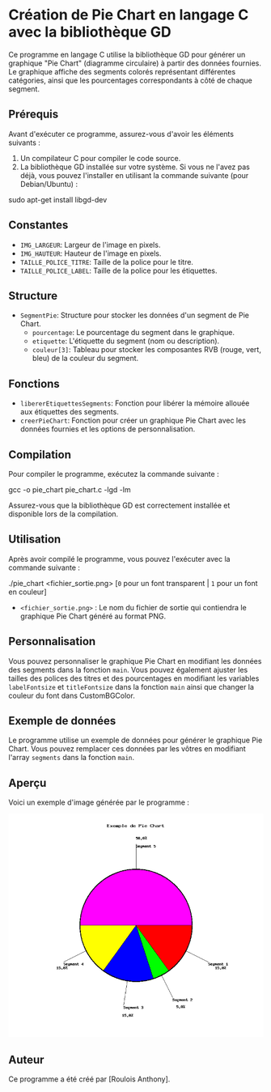 # Création de Pie Chart en langage C avec la bibliothèque GD

Ce programme en langage C utilise la bibliothèque GD pour générer un graphique "Pie Chart" (diagramme circulaire) à partir des données fournies. Le graphique affiche des segments colorés représentant différentes catégories, ainsi que les pourcentages correspondants à côté de chaque segment.

## Prérequis

Avant d'exécuter ce programme, assurez-vous d'avoir les éléments suivants :

1. Un compilateur C pour compiler le code source.
2. La bibliothèque GD installée sur votre système. Si vous ne l'avez pas déjà, vous pouvez l'installer en utilisant la commande suivante (pour Debian/Ubuntu) :

sudo apt-get install libgd-dev


## Constantes

- `IMG_LARGEUR`: Largeur de l'image en pixels.
- `IMG_HAUTEUR`: Hauteur de l'image en pixels.
- `TAILLE_POLICE_TITRE`: Taille de la police pour le titre.
- `TAILLE_POLICE_LABEL`: Taille de la police pour les étiquettes.

## Structure

- `SegmentPie`: Structure pour stocker les données d'un segment de Pie Chart.
  - `pourcentage`: Le pourcentage du segment dans le graphique.
  - `etiquette`: L'étiquette du segment (nom ou description).
  - `couleur[3]`: Tableau pour stocker les composantes RVB (rouge, vert, bleu) de la couleur du segment.

## Fonctions

- `libererEtiquettesSegments`: Fonction pour libérer la mémoire allouée aux étiquettes des segments.
- `creerPieChart`: Fonction pour créer un graphique Pie Chart avec les données fournies et les options de personnalisation.

## Compilation

Pour compiler le programme, exécutez la commande suivante :

gcc -o pie_chart pie_chart.c -lgd -lm


Assurez-vous que la bibliothèque GD est correctement installée et disponible lors de la compilation.

## Utilisation

Après avoir compilé le programme, vous pouvez l'exécuter avec la commande suivante :

./pie_chart <fichier_sortie.png> [`0` pour un font transparent | `1` pour un font en couleur]


- `<fichier_sortie.png>` : Le nom du fichier de sortie qui contiendra le graphique Pie Chart généré au format PNG.

## Personnalisation

Vous pouvez personnaliser le graphique Pie Chart en modifiant les données des segments dans la fonction `main`. Vous pouvez également ajuster les tailles des polices des titres et des pourcentages en modifiant les variables `labelFontsize` et `titleFontsize` dans la fonction `main` ainsi que changer la couleur du font dans CustomBGColor.

## Exemple de données

Le programme utilise un exemple de données pour générer le graphique Pie Chart. Vous pouvez remplacer ces données par les vôtres en modifiant l'array `segments` dans la fonction `main`.

## Aperçu

Voici un exemple d'image générée par le programme :

![Exemple de Pie Chart](./demo/out.png)

## Auteur

Ce programme a été créé par [Roulois Anthony].

